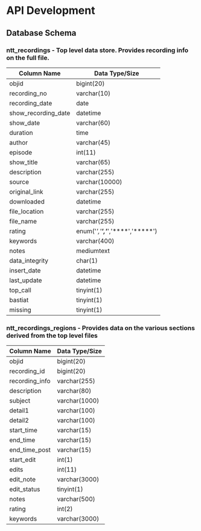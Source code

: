 # API Development

## Database Schema

### ntt_recordings - Top level data store. Provides recording info on the full file.
Column Name| Data Type/Size
---|---
objid               | bigint(20)
recording_no        | varchar(10)
recording_date      | date
show_recording_date | datetime
show_date           | varchar(60)
duration            | time
author              | varchar(45)
episode             | int(11)
show_title          | varchar(65)
description         | varchar(255)
source              | varchar(10000)
original_link       | varchar(255)
downloaded          | datetime
file_location       | varchar(255)
file_name           | varchar(255)
rating              | enum('*','**','***','****','*****')
keywords            | varchar(400)
notes               | mediumtext
data_integrity      | char(1)
insert_date         | datetime
last_update         | datetime
top_call            | tinyint(1)
bastiat             | tinyint(1)
missing             | tinyint(1)

### ntt_recordings_regions - Provides data on the various sections derived from the top level files

Column Name| Data Type/Size
---|---
objid          | bigint(20)
recording_id   | bigint(20)
recording_info | varchar(255)
description    | varchar(80)
subject        | varchar(1000)
detail1        | varchar(100)
detail2        | varchar(100)
start_time     | varchar(15)
end_time       | varchar(15)
end_time_post  | varchar(15)
start_edit     | int(1)
edits          | int(11)
edit_note      | varchar(3000)
edit_status    | tinyint(1)
notes          | varchar(500)
rating         | int(2)
keywords       | varchar(3000)